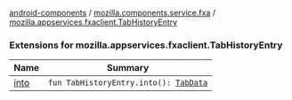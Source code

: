 [android-components](../../index.md) / [mozilla.components.service.fxa](../index.md) / [mozilla.appservices.fxaclient.TabHistoryEntry](./index.md)

### Extensions for mozilla.appservices.fxaclient.TabHistoryEntry

| Name | Summary |
|---|---|
| [into](into.md) | `fun TabHistoryEntry.into(): `[`TabData`](../../mozilla.components.concept.sync/-tab-data/index.md) |
